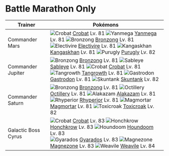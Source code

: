 # Battle Marathon Only

Trainer             | Pokémons
---                 | ---
Commander Mars      | ![][169]  [Crobat] Lv. 81  ![][469]  [Yanmega] Lv. 81  ![][437]  [Bronzong] Lv. 81 <br> ![][466]  [Electivire] Lv. 81  ![][115]  [Kangaskhan] Lv. 81  ![][432]  [Purugly] Lv. 82
Commander Jupiter   | ![][437]  [Bronzong] Lv. 81  ![][302]  [Sableye] Lv. 81  ![][169]  [Crobat] Lv. 81 <br> ![][465]  [Tangrowth] Lv. 81  ![][423]  [Gastrodon] Lv. 81  ![][435]  [Skuntank] Lv. 82
Commander Saturn    | ![][437]  [Bronzong] Lv. 81  ![][224]  [Octillery] Lv. 81  ![][065]  [Alakazam] Lv. 81 <br> ![][464]  [Rhyperior] Lv. 81  ![][467]  [Magmortar] Lv. 81  ![][454]  [Toxicroak] Lv. 82
Galactic Boss Cyrus | ![][169]  [Crobat] Lv. 83  ![][430]  [Honchkrow] Lv. 83  ![][229]  [Houndoom] Lv. 83 <br> ![][130]  [Gyarados] Lv. 83  ![][462]  [Magnezone] Lv. 83  ![][461]  [Weavile] Lv. 84


[065]: https://raw.githubusercontent.com/PokeAPI/sprites/master/sprites/pokemon/65.png "Alakazam"
[115]: https://raw.githubusercontent.com/PokeAPI/sprites/master/sprites/pokemon/115.png "Kangaskhan"
[130]: https://raw.githubusercontent.com/PokeAPI/sprites/master/sprites/pokemon/130.png "Gyarados"
[169]: https://raw.githubusercontent.com/PokeAPI/sprites/master/sprites/pokemon/169.png "Crobat"
[224]: https://raw.githubusercontent.com/PokeAPI/sprites/master/sprites/pokemon/224.png "Octillery"
[229]: https://raw.githubusercontent.com/PokeAPI/sprites/master/sprites/pokemon/229.png "Houndoom"
[302]: https://raw.githubusercontent.com/PokeAPI/sprites/master/sprites/pokemon/302.png "Sableye"
[423]: https://raw.githubusercontent.com/PokeAPI/sprites/master/sprites/pokemon/423.png "Gastrodon"
[430]: https://raw.githubusercontent.com/PokeAPI/sprites/master/sprites/pokemon/430.png "Honchkrow"
[432]: https://raw.githubusercontent.com/PokeAPI/sprites/master/sprites/pokemon/432.png "Purugly"
[435]: https://raw.githubusercontent.com/PokeAPI/sprites/master/sprites/pokemon/435.png "Skuntank"
[437]: https://raw.githubusercontent.com/PokeAPI/sprites/master/sprites/pokemon/437.png "Bronzong"
[454]: https://raw.githubusercontent.com/PokeAPI/sprites/master/sprites/pokemon/454.png "Toxicroak"
[461]: https://raw.githubusercontent.com/PokeAPI/sprites/master/sprites/pokemon/461.png "Weavile"
[462]: https://raw.githubusercontent.com/PokeAPI/sprites/master/sprites/pokemon/462.png "Magnezone"
[464]: https://raw.githubusercontent.com/PokeAPI/sprites/master/sprites/pokemon/464.png "Rhyperior"
[465]: https://raw.githubusercontent.com/PokeAPI/sprites/master/sprites/pokemon/465.png "Tangrowth"
[466]: https://raw.githubusercontent.com/PokeAPI/sprites/master/sprites/pokemon/466.png "Electivire"
[467]: https://raw.githubusercontent.com/PokeAPI/sprites/master/sprites/pokemon/467.png "Magmortar"
[469]: https://raw.githubusercontent.com/PokeAPI/sprites/master/sprites/pokemon/469.png "Yanmega"
[Alakazam]: pokemon_changes/065/
[Kangaskhan]: pokemon_changes/115/
[Gyarados]: pokemon_changes/130/
[Crobat]: pokemon_changes/169/
[Octillery]: pokemon_changes/224/
[Houndoom]: pokemon_changes/229/
[Sableye]: pokemon_changes/302/
[Gastrodon]: pokemon_changes/423/
[Honchkrow]: pokemon_changes/430/
[Purugly]: pokemon_changes/432/
[Skuntank]: pokemon_changes/435/
[Bronzong]: pokemon_changes/437/
[Toxicroak]: pokemon_changes/454/
[Weavile]: pokemon_changes/461/
[Magnezone]: pokemon_changes/462/
[Rhyperior]: pokemon_changes/464/
[Tangrowth]: pokemon_changes/465/
[Electivire]: pokemon_changes/466/
[Magmortar]: pokemon_changes/467/
[Yanmega]: pokemon_changes/469/
